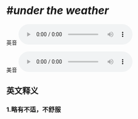 # ***\#under the weather*** 
英音
<audio src="./media/under the weather1_AAC.aac" controls="controls"></audio>

美音
<audio src="./media/under the weather2_AAC.aac" controls="controls"></audio>



  

英文释义
---
### 1.**略有不适，不舒服**  


